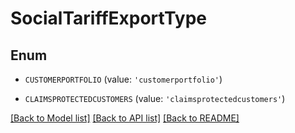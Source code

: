 # SocialTariffExportType


## Enum

* `CUSTOMERPORTFOLIO` (value: `'customerportfolio'`)

* `CLAIMSPROTECTEDCUSTOMERS` (value: `'claimsprotectedcustomers'`)

[[Back to Model list]](../README.md#documentation-for-models) [[Back to API list]](../README.md#documentation-for-api-endpoints) [[Back to README]](../README.md)


